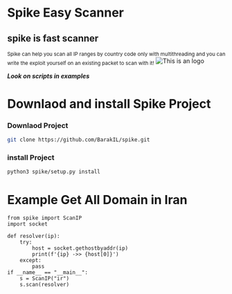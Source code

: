 # Spike Easy Scanner


## spike is fast scanner 

<sub>Spike can help you scan all IP ranges by country code only with multithreading and you can write the exploit yourself on an existing packet to scan with it!</sub>
![This is an logo](https://cdn.dribbble.com/users/1787323/screenshots/9791845/media/81210e0150e626aa9678b53fc46bffa7.png?compress=1&resize=400x300)

***Look on scripts in examples***

# Downlaod and install Spike Project

### Downlaod Project
```bash
git clone https://github.com/BarakIL/spike.git
```

### install Project
```bash
python3 spike/setup.py install
```

# Example Get All Domain in Iran

```python3
from spike import ScanIP
import socket

def resolver(ip):
    try:
        host = socket.gethostbyaddr(ip)
        print(f'{ip} ->> {host[0]}')
    except:
        pass
if __name__ == "__main__":
    s = ScanIP("ir")
    s.scan(resolver)
    
```
